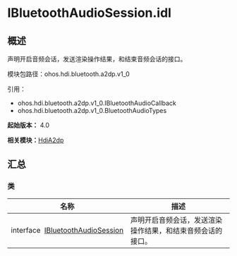 # IBluetoothAudioSession.idl

## 概述

声明开启音频会话，发送渲染操作结果，和结束音频会话的接口。

模块包路径：ohos.hdi.bluetooth.a2dp.v1_0

引用：
- ohos.hdi.bluetooth.a2dp.v1_0.IBluetoothAudioCallback
- ohos.hdi.bluetooth.a2dp.v1_0.BluetoothAudioTypes

**起始版本：** 4.0

**相关模块：**[HdiA2dp](_hdi_a2dp.md)


## 汇总


### 类

| 名称 | 描述 | 
| -------- | -------- |
| interface&nbsp;&nbsp;[IBluetoothAudioSession](interface_i_bluetooth_audio_session.md) | 声明开启音频会话，发送渲染操作结果，和结束音频会话的接口。 | 
